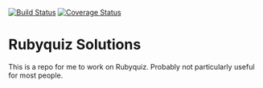 [![Build Status](https://travis-ci.org/jer/rubyquiz.png?branch=master)](https://travis-ci.org/jer/rubyquiz)
[![Coverage Status](https://coveralls.io/repos/jer/rubyquiz/badge.png?branch=master)](https://coveralls.io/r/jer/rubyquiz?branch=master)

# Rubyquiz Solutions

This is a repo for me to work on Rubyquiz. Probably not particularly
useful for most people.
